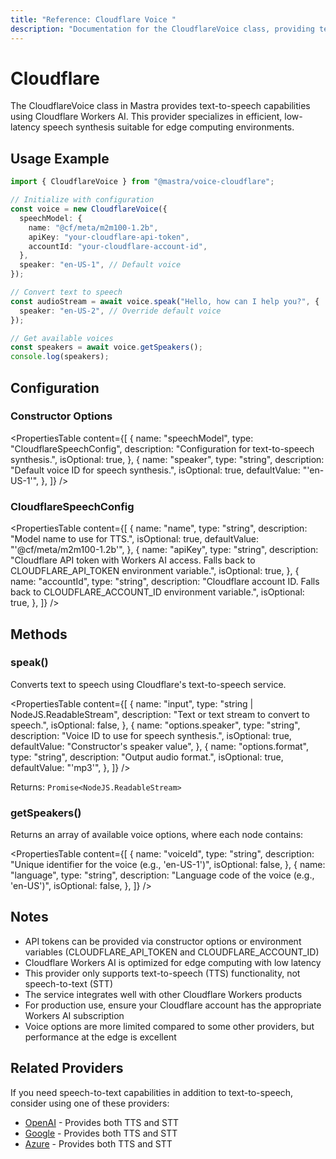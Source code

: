 ```yaml
---
title: "Reference: Cloudflare Voice "
description: "Documentation for the CloudflareVoice class, providing text-to-speech capabilities using Cloudflare Workers AI."
---
```


# Cloudflare

The CloudflareVoice class in Mastra provides text-to-speech capabilities using Cloudflare Workers AI. This provider specializes in efficient, low-latency speech synthesis suitable for edge computing environments.

## Usage Example

```typescript
import { CloudflareVoice } from "@mastra/voice-cloudflare";

// Initialize with configuration
const voice = new CloudflareVoice({
  speechModel: {
    name: "@cf/meta/m2m100-1.2b",
    apiKey: "your-cloudflare-api-token",
    accountId: "your-cloudflare-account-id",
  },
  speaker: "en-US-1", // Default voice
});

// Convert text to speech
const audioStream = await voice.speak("Hello, how can I help you?", {
  speaker: "en-US-2", // Override default voice
});

// Get available voices
const speakers = await voice.getSpeakers();
console.log(speakers);
```

## Configuration

### Constructor Options

<PropertiesTable
  content={[
    {
      name: "speechModel",
      type: "CloudflareSpeechConfig",
      description: "Configuration for text-to-speech synthesis.",
      isOptional: true,
    },
    {
      name: "speaker",
      type: "string",
      description: "Default voice ID for speech synthesis.",
      isOptional: true,
      defaultValue: "'en-US-1'",
    },
  ]}
/>

### CloudflareSpeechConfig

<PropertiesTable
  content={[
    {
      name: "name",
      type: "string",
      description: "Model name to use for TTS.",
      isOptional: true,
      defaultValue: "'@cf/meta/m2m100-1.2b'",
    },
    {
      name: "apiKey",
      type: "string",
      description:
        "Cloudflare API token with Workers AI access. Falls back to CLOUDFLARE_API_TOKEN environment variable.",
      isOptional: true,
    },
    {
      name: "accountId",
      type: "string",
      description:
        "Cloudflare account ID. Falls back to CLOUDFLARE_ACCOUNT_ID environment variable.",
      isOptional: true,
    },
  ]}
/>

## Methods

### speak()

Converts text to speech using Cloudflare's text-to-speech service.

<PropertiesTable
  content={[
    {
      name: "input",
      type: "string | NodeJS.ReadableStream",
      description: "Text or text stream to convert to speech.",
      isOptional: false,
    },
    {
      name: "options.speaker",
      type: "string",
      description: "Voice ID to use for speech synthesis.",
      isOptional: true,
      defaultValue: "Constructor's speaker value",
    },
    {
      name: "options.format",
      type: "string",
      description: "Output audio format.",
      isOptional: true,
      defaultValue: "'mp3'",
    },
  ]}
/>

Returns: `Promise<NodeJS.ReadableStream>`

### getSpeakers()

Returns an array of available voice options, where each node contains:

<PropertiesTable
  content={[
    {
      name: "voiceId",
      type: "string",
      description: "Unique identifier for the voice (e.g., 'en-US-1')",
      isOptional: false,
    },
    {
      name: "language",
      type: "string",
      description: "Language code of the voice (e.g., 'en-US')",
      isOptional: false,
    },
  ]}
/>

## Notes

- API tokens can be provided via constructor options or environment variables (CLOUDFLARE_API_TOKEN and CLOUDFLARE_ACCOUNT_ID)
- Cloudflare Workers AI is optimized for edge computing with low latency
- This provider only supports text-to-speech (TTS) functionality, not speech-to-text (STT)
- The service integrates well with other Cloudflare Workers products
- For production use, ensure your Cloudflare account has the appropriate Workers AI subscription
- Voice options are more limited compared to some other providers, but performance at the edge is excellent

## Related Providers

If you need speech-to-text capabilities in addition to text-to-speech, consider using one of these providers:

- [OpenAI](./openai) - Provides both TTS and STT
- [Google](./google) - Provides both TTS and STT
- [Azure](./azure) - Provides both TTS and STT
